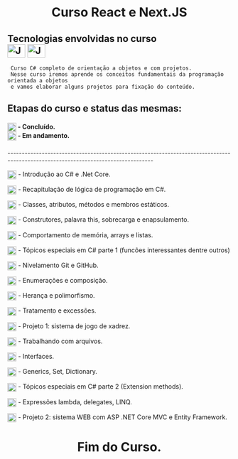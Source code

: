 <h1 align="center">
  Curso React  e Next.JS
</h1>
<h2>
  Tecnologias envolvidas no curso <br>
  <img align="center" alt="Johnny-Python" height="30" width="40"  src="https://cdn.jsdelivr.net/gh/devicons/devicon/icons/react/react-original.svg" />

  <img align="center" alt="Johnny-Python" height="30" width="40"  src="https://cdn.jsdelivr.net/gh/devicons/devicon/icons/nextjs/nextjs-original-wordmark.svg" />
</h2>

```
 Curso C# completo de orientação a objetos e com projetos.
 Nesse curso iremos aprende os conceitos fundamentais da programação orientada a objetos
 e vamos elaborar alguns projetos para fixação do conteúdo.
```

<h2>
  Etapas do curso e status das mesmas:
</h2>
<h4>
<img align="center" height="20" width="20" src="./img/ok.png"> - Concluído. <br>
<img align="center" height="20" width="20" src="./img/ZZ5H.gif"> - Em andamento.
</h4>
---------------------------------------------------------------------------------------------------------------------------------
<p>
    <img align="center" height="20" width="20" src="./img/ok.png"> - Introdução ao C# e .Net Core.
</p>

<p>
    <img align="center" height="20" width="20" src="./img/ZZ5H.gif"> - Recapitulação de lógica de programação em C#.
</p>

<p>
    <img align="center" height="20" width="20" src="./img/ZZ5H.gif"> - Classes, atributos, métodos e membros estáticos.
</p>

<p>
    <img align="center" height="20" width="20" src="./img/ZZ5H.gif"> - Construtores, palavra this, sobrecarga e enapsulamento.
</p>

<p>
    <img align="center" height="20" width="20" src="./img/ZZ5H.gif"> - Comportamento de memória, arrays e listas.
</p>

<p>
    <img align="center" height="20" width="20" src="./img/ZZ5H.gif"> - Tópicos especiais em C# parte 1 (funcões interessantes dentre outros)
</p>

<p>
    <img align="center" height="20" width="20" src="./img/ZZ5H.gif"> - Nivelamento Git e GitHub.
</p>

<p>
    <img align="center" height="20" width="20" src="./img/ZZ5H.gif"> - Enumerações e composição.
</p>

<p>
    <img align="center" height="20" width="20" src="./img/ZZ5H.gif"> - Herança e polimorfismo.
</p>

<p>
    <img align="center" height="20" width="20" src="./img/ZZ5H.gif"> - Tratamento e excessões.
</p>

<p>
    <img align="center" height="20" width="20" src="./img/ZZ5H.gif"> - Projeto 1: sistema de jogo de xadrez.
</p>

<p>
    <img align="center" height="20" width="20" src="./img/ZZ5H.gif"> - Trabalhando com arquivos.
</p>

<p>
    <img align="center" height="20" width="20" src="./img/ZZ5H.gif"> - Interfaces.
</p>

<p>
    <img align="center" height="20" width="20" src="./img/ZZ5H.gif"> - Generics, Set, Dictionary.
</p>

<p>
    <img align="center" height="20" width="20" src="./img/ZZ5H.gif"> - Tópicos especiais em C# parte 2 (Extension methods).
</p>

<p>
    <img align="center" height="20" width="20" src="./img/ZZ5H.gif"> - Expressões lambda, delegates, LINQ.
</p>

<p>
    <img align="center" height="20" width="20" src="./img/ZZ5H.gif"> - Projeto 2: sistema WEB com ASP .NET Core MVC e Entity Framework.
</p>

<h1 align="center">
    Fim do Curso.
</h1>